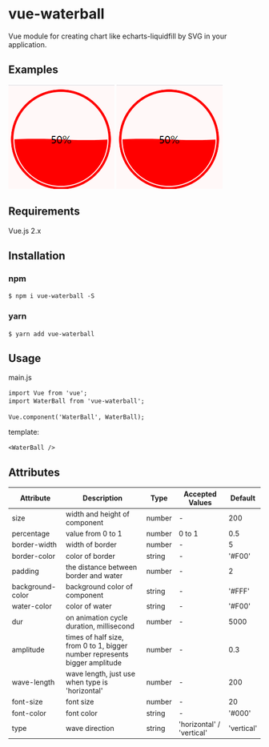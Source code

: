 # vue-waterball
Vue module for creating chart like echarts-liquidfill by SVG in your application.


## Examples
![](./public/images/GIF.gif)
![](./public/images/GIF2.gif)

## Requirements
Vue.js 2.x


## Installation
### npm
```
$ npm i vue-waterball -S
```

### yarn
```
$ yarn add vue-waterball
```
## Usage
main.js
```
import Vue from 'vue';
import WaterBall from 'vue-waterball';

Vue.component('WaterBall', WaterBall);
```
template:
```
<WaterBall />
```
## Attributes
| Attribute        | Description                                                                | Type   | Accepted Values           | Default    |
| ---------------- | -------------------------------------------------------------------------- | ------ | ------------------------- | ---------- |
| size             | width and height of component                                              | number | -                         | 200        |
| percentage       | value from 0 to 1                                                          | number | 0 to 1                    | 0.5        |
| border-width     | width of border                                                            | number | -                         | 5          |
| border-color     | color of border                                                            | string | -                         | '#F00'     |
| padding          | the distance between border and water                                      | number | -                         | 2          |
| background-color | background color of component                                              | string | -                         | '#FFF'     |
| water-color      | color of water                                                             | string | -                         | '#F00'     |
| dur              | on animation cycle duration, millisecond                                   | number | -                         | 5000       |
| amplitude        | times of half size, from 0 to 1, bigger number represents bigger amplitude | number | -                         | 0.3        |
| wave-length      | wave length, just use when type is 'horizontal'                            | number | -                         | 200        |
| font-size        | font size                                                                  | number | -                         | 20         |
| font-color       | font color                                                                 | string | -                         | '#000'     |
| type             | wave direction                                                             | string | 'horizontal' / 'vertical' | 'vertical' |
